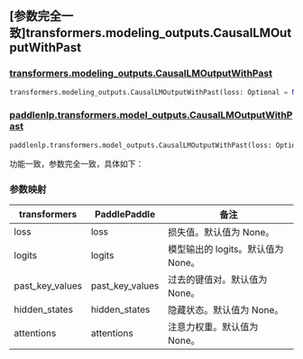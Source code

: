 ## [参数完全一致]transformers.modeling_outputs.CausalLMOutputWithPast

### [transformers.modeling_outputs.CausalLMOutputWithPast](https://hf-mirror.com/docs/transformers/v4.42.0/en/main_classes/output#transformers.modeling_outputs.CausalLMOutputWithPast)

```python
transformers.modeling_outputs.CausalLMOutputWithPast(loss: Optional = None, logits: FloatTensor = None, past_key_values: Optional = None, hidden_states: Optional = None, attentions: Optional = None)
```

### [paddlenlp.transformers.model_outputs.CausalLMOutputWithPast](https://github.com/PaddlePaddle/PaddleNLP/blob/e336e78c338d2514ee6c937982ce5d8c960b85ff/paddlenlp/transformers/model_outputs.py#L874)

```python
paddlenlp.transformers.model_outputs.CausalLMOutputWithPast(loss: Optional[paddle.Tensor] = None, logits: paddle.Tensor = None, past_key_values: Optional[Tuple[Tuple[paddle.Tensor]]] = None, hidden_states: Optional[Tuple[paddle.Tensor]] = None, attentions: Optional[Tuple[paddle.Tensor]] = None)
```

功能一致，参数完全一致，具体如下：

### 参数映射
| transformers      | PaddlePaddle                                          | 备注                                                    |
|-------------------|-------------------------------------------------------|---------------------------------------------------------|
| loss              | loss                                                  | 损失值。默认值为 None。                                 |
| logits            | logits                                                | 模型输出的 logits。默认值为 None。                       |
| past_key_values   | past_key_values                                       | 过去的键值对。默认值为 None。                           |
| hidden_states     | hidden_states                                         | 隐藏状态。默认值为 None。                               |
| attentions        | attentions                                            | 注意力权重。默认值为 None。                             |
